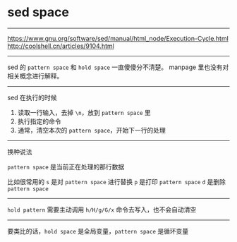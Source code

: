 # sed space

---

https://www.gnu.org/software/sed/manual/html_node/Execution-Cycle.html
http://coolshell.cn/articles/9104.html

---

sed 的 `pattern space` 和 `hold space` 一直傻傻分不清楚。
manpage 里也没有对相关概念进行解释。

---

sed 在执行的时候

1. 读取一行输入，去掉 `\n`，放到 `pattern space` 里
2. 执行指定的命令
3. 通常，清空本次的 `pattern space`，开始下一行的处理

---

换种说法

`pattern space` 是当前正在处理的那行数据

比如很常用的
`s` 是对 `pattern space` 进行替换
`p` 是打印 `pattern space`
`d` 是删除 `pattern space`

---

`hold pattern` 需要主动调用 `h/H/g/G/x` 命令去写入，也不会自动清空

---

要类比的话，`hold space` 是全局变量，`pattern space` 是循环变量
